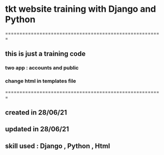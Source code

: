 # tkt website training with Django and Python 

======================================================= 
 
## this is just a training code 
### two app : accounts and public  
### change html in templates file 
 
======================================================= 

## created in 28/06/21  
## updated in 28/06/21 
## skill used : Django , Python , Html  


